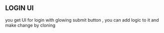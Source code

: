 ## LOGIN UI
you get UI for login with glowing submit button , you can add logic to it and make change by cloning

